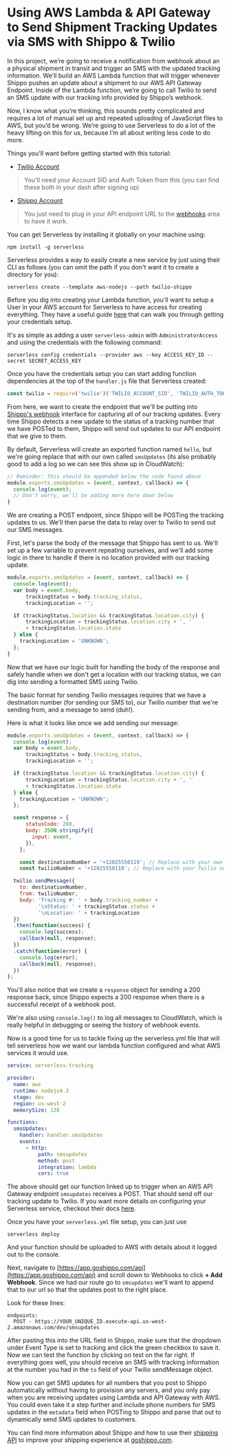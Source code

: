 # Using AWS Lambda & API Gateway to Send Shipment Tracking Updates via SMS with Shippo & Twilio

In this project, we’re going to receive a notification from webhook about an a physical shipment in transit and trigger an SMS with the updated tracking information.  We'll build an AWS Lambda function that will trigger whenever Shippo pushes an update about a shipment to our AWS API Gateway Endpoint. Inside of the Lambda function, we’re going to call Twilio to send an SMS update with our tracking info provided by Shippo’s webhook.

Now, I know what you’re thinking, this sounds pretty complicated and requires a lot of manual set up and repeated uploading of JavaScript files to AWS, but you’d be wrong. We’re going to use Serverless to do a lot of the heavy lifting on this for us, because I’m all about writing less code to do more.

Things you'll want before getting started with this tutorial:

* [Twilio Account](https://www.twilio.com/try-twilio)

> You'll need your Account SID and Auth Token from this (you can find these both in your dash after signing up)

* [Shippo Account](https://goshippo.com/register)

> You just need to plug in your API endpoint URL to the [webhooks](https://goshippo.com/docs/webhooks) area to have it work.

You can get Serverless by installing it globally on your machine using:

`npm install -g serverless`

Serverless provides a way to easily create a new service by just using their CLI as follows (you can omit the path if you don't want it to create a directory for you):

`serverless create --template aws-nodejs --path twilio-shippo`

Before you dig into creating your Lambda function, you'll want to setup a User in your AWS account for Serverless to have access for creating everything. They have a useful guide [here](https://serverless.com/framework/docs/providers/aws/guide/credentials/) that can walk you through getting your credentials setup.

It's as simple as adding a user `serverless-admin` with `AdministratorAccess` and using the credentials with the following command:

`serverless config credentials --provider aws --key ACCESS_KEY_ID --secret SECRET_ACCESS_KEY`

Once you have the credentials setup you can start adding function dependencies at the top of the `handler.js` file that Serverless created:

```javascript
const twilio = require('twilio')('TWILIO_ACCOUNT_SID', 'TWILIO_AUTH_TOKEN');
```

From here, we want to create the endpoint that we'll be putting into [Shippo's webhook](https://goshippo.com/docs/webhooks) interface for capturing all of our tracking updates. Every time Shippo detects a new update to the status of a tracking number that we have POSTed to them, Shippo will send out updates to our API endpoint that we give to them.

By default, Serverless will create an exported function named `hello`, but we're going replace that with our own called `smsUpdates` (its also probably good to add a log so we can see this show up in CloudWatch):
```javascript
// Reminder: This should be appended below the code found above
module.exports.smsUpdates = (event, context, callback) => {
  console.log(event);
  // Don't worry, we'll be adding more here down below
}
```

We are creating a POST endpoint, since Shippo will be POSTing the tracking updates to us. We'll then parse the data to relay over to Twilio to send out our SMS messages.

First, let's parse the body of the message that Shippo has sent to us. We'll set up a few variable to prevent repeating ourselves, and we'll add some logic in there to handle if there is no location provided with our tracking update.

```javascript
module.exports.smsUpdates = (event, context, callback) => {
  console.log(event);
  var body = event.body,
      trackingStatus = body.tracking_status,
      trackingLocation = '';

  if (trackingStatus.location && trackingStatus.location.city) {
      trackingLocation = trackingStatus.location.city + ', '
      + trackingStatus.location.state
  } else {
    trackingLocation = 'UNKNOWN';
  };
}
```
Now that we have our logic built for handling the body of the response and safely handle when we don't get a location with our tracking status, we can dig into sending a formatted SMS using Twilio.

The basic format for sending Twilio messages requires that we have a destination number (for sending our SMS to), our Twilio number that we're sending from, and a message to send (duh!).

Here is what it looks like once we add sending our message:
```javascript
module.exports.smsUpdates = (event, context, callback) => {
  console.log(event);
  var body = event.body,
      trackingStatus = body.tracking_status,
      trackingLocation = '';

  if (trackingStatus.location && trackingStatus.location.city) {
      trackingLocation = trackingStatus.location.city + ', '
      + trackingStatus.location.state
  } else {
    trackingLocation = 'UNKNOWN';
  };

  const response = {
      statusCode: 200,
      body: JSON.stringify({
        input: event,
      }),
    };

	const destinationNumber = '+12025550119'; // Replace with your own number
	const twilioNumber = '+12025550118'; // Replace with your Twilio number

  twilio.sendMessage({
    to: destinationNumber,
    from: twilioNumber,
    body: 'Tracking #: ' + body.tracking_number +
          '\nStatus: ' + trackingStatus.status +
          '\nLocation: ' + trackingLocation
  })
  .then(function(success) {
    console.log(success);
    callback(null, response);
  })
  .catch(function(error) {
    console.log(error);
    callback(null, response);
  })
};
```

You'll also notice that we create a `response` object for sending a 200 response back, since Shippo expects a 200 response when there is a successful receipt of a webhook post.

We're also using `console.log()` to log all messages to CloudWatch, which is really helpful in debugging or seeing the history of webhook events.

Now is a good time for us to tackle fixing up the serverless.yml file that will tell serverless how we want our lambda function configured and what AWS services it would use.

```yml
service: serverless-tracking

provider:
  name: aws
  runtime: nodejs4.3
  stage: dev
  region: us-west-2
  memorySize: 128

functions:
  smsUpdates:
    handler: handler.smsUpdates
    events:
      - http:
          path: smsupdates
          method: post
          integration: lambda
          cors: true
```

The above should get our function linked up to trigger when an AWS API Gateway endpoint `smsupdates` receives a POST. That should send off our tracking update to Twilio. If you want more details on configuring your Serverless service, checkout their docs [here](https://serverless.com/framework/docs/providers/aws/guide/services/).

Once you have your `serverless.yml` file setup, you can just use

`serverless deploy`

And your function should be uploaded to AWS with details about it logged out to the console.

Next, navigate to [https://app.goshippo.com/api](https://app.goshippo.com/api) and scroll down to Webhooks to click **+ Add Webhook**. Since we had our route go to `smsupdates` we'll want to append that to our url so that the updates post to the right place.

Look for these lines:

```
endpoints:
  POST - https://YOUR_UNIQUE_ID.execute-api.us-west-2.amazonaws.com/dev/smsupdates
```

After pasting this into the URL field in Shippo, make sure that the dropdown under Event Type is set to tracking and click the green checkbox to save it. Now we can test the function by clicking on test on the far right. If everything goes well, you should receive an SMS with tracking information at the number you had in the `to` field of your Twilio sendMessage object.

Now you can get SMS updates for all numbers that you post to Shippo automatically without having to provision any servers, and you only pay when you are receiving updates using Lambda and API Gateway with AWS. You could even take it a step further and include phone numbers for SMS updates in the `metadata` field when POSTing to Shippo and parse that out to dynamically send SMS updates to customers.

You can find more information about Shippo and how to use their [shipping API](https://goshippo.com/docs) to improve your shipping experience at [goshippo.com](https://goshippo.com).
